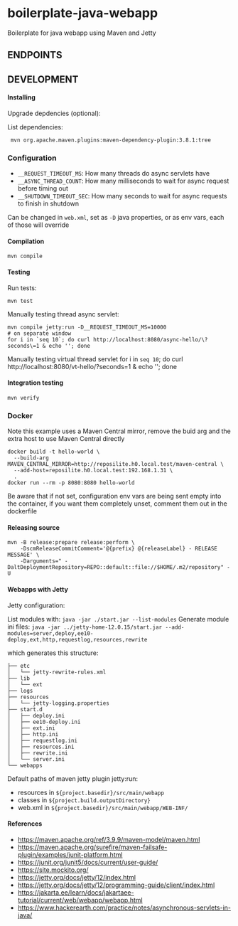 # boilerplate-java-webapp
Boilerplate for java webapp using Maven and Jetty


## ENDPOINTS



## DEVELOPMENT

#### Installing

Upgrade depdencies (optional):


List dependencies:

```shell
 mvn org.apache.maven.plugins:maven-dependency-plugin:3.8.1:tree
```

### Configuration

- `__REQUEST_TIMEOUT_MS`: How many threads do async servlets have
- `__ASYNC_THREAD_COUNT`: How many milliseconds to wait for async request before timing out
- `__SHUTDOWN_TIMEOUT_SEC`: How many seconds to wait for async requests to finish in shutdown

Can be changed in `web.xml`, set as `-D` java properties, or as env vars, each of those will override

#### Compilation

```shell
mvn compile
```


#### Testing

Run tests:

```shell
mvn test
```

Manually testing thread async servlet:

```shell
mvn compile jetty:run -D__REQUEST_TIMEOUT_MS=10000
# on separate window
for i in `seq 10`; do curl http://localhost:8080/async-hello/\?seconds\=1 & echo ''; done
```

Manually testing virtual thread servlet
for i in `seq 10`; do curl http://localhost:8080/vt-hello/\?seconds\=1 & echo ''; done


#### Integration testing
```shell
mvn verify
```

### Docker

Note this example uses a Maven Central mirror, remove the buid arg and the extra host to use Maven Central directly

```shell
docker build -t hello-world \
  --build-arg MAVEN_CENTRAL_MIRROR=http://reposilite.h0.local.test/maven-central \
  --add-host=reposilite.h0.local.test:192.168.1.31 \
  .
docker run --rm -p 8080:8080 hello-world
```

Be aware that if not set, configuration env vars are being sent empty into the container, if you want them completely unset, comment them out in the dockerfile


#### Releasing source


```shell
mvn -B release:prepare release:perform \
	-DscmReleaseCommitComment='@{prefix} @{releaseLabel} - RELEASE MESSAGE' \
	-Darguments=" -DaltDeploymentRepository=REPO::default::file://$HOME/.m2/repository" -U
 ```

#### Webapps with Jetty

Jetty configuration:

List modules with: `java -jar ./start.jar --list-modules`
Generate module ini files: `java -jar ../jetty-home-12.0.15/start.jar --add-modules=server,deploy,ee10-deploy,ext,http,requestlog,resources,rewrite`

which generates this structure:

```
├── etc
│   └── jetty-rewrite-rules.xml
├── lib
│   └── ext
├── logs
├── resources
│   └── jetty-logging.properties
├── start.d
│   ├── deploy.ini
│   ├── ee10-deploy.ini
│   ├── ext.ini
│   ├── http.ini
│   ├── requestlog.ini
│   ├── resources.ini
│   ├── rewrite.ini
│   └── server.ini
└── webapps
```


Default paths of maven jetty plugin jetty:run:
- resources in `${project.basedir}/src/main/webapp`
- classes in `${project.build.outputDirectory}`
- web.xml in `${project.basedir}/src/main/webapp/WEB-INF/`



#### References

- https://maven.apache.org/ref/3.9.9/maven-model/maven.html
- https://maven.apache.org/surefire/maven-failsafe-plugin/examples/junit-platform.html
- https://junit.org/junit5/docs/current/user-guide/
- https://site.mockito.org/
- https://jetty.org/docs/jetty/12/index.html
- https://jetty.org/docs/jetty/12/programming-guide/client/index.html
- https://jakarta.ee/learn/docs/jakartaee-tutorial/current/web/webapp/webapp.html
- https://www.hackerearth.com/practice/notes/asynchronous-servlets-in-java/

